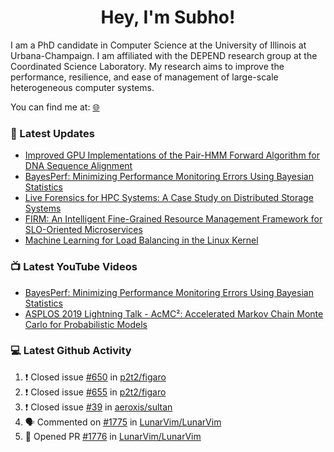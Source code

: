 <h1 align="center">Hey, I'm Subho!</h1>

I am a PhD candidate in Computer Science at the University of Illinois at Urbana-Champaign. I am affiliated with the
DEPEND research group at the Coordinated Science Laboratory. My research aims to improve the performance, resilience,
and ease of management of large-scale heterogeneous computer systems.

You can find me at: [🌐]

### 📕 Latest Updates
<!-- BLOG:START -->
- [Improved GPU Implementations of the Pair-HMM Forward Algorithm for DNA Sequence Alignment](https://ssbaner2.cs.illinois.edu/publications/iccd2021/)
- [BayesPerf: Minimizing Performance Monitoring Errors Using Bayesian Statistics](https://ssbaner2.cs.illinois.edu/publications/asplos2021/)
- [Live Forensics for HPC Systems: A Case Study on Distributed Storage Systems](https://ssbaner2.cs.illinois.edu/publications/sc2020/)
- [FIRM: An Intelligent Fine-Grained Resource Management Framework for SLO-Oriented Microservices](https://ssbaner2.cs.illinois.edu/publications/osdi2020/)
- [Machine Learning for Load Balancing in the Linux Kernel](https://ssbaner2.cs.illinois.edu/publications/apsys2020/)
<!-- BLOG:END -->

### 📺 Latest YouTube Videos
<!-- YOUTUBE:START -->
- [BayesPerf: Minimizing Performance Monitoring Errors Using Bayesian Statistics](https://www.youtube.com/watch?v=Y3d8Vu8g-Rw)
- [ASPLOS 2019 Lightning Talk - AcMC²: Accelerated Markov Chain Monte Carlo for Probabilistic Models](https://www.youtube.com/watch?v=3l_ZuBkZjJk)
<!-- YOUTUBE:END -->

### 💻 Latest Github Activity
<!--START_SECTION:activity-->
1. ❗️ Closed issue [#650](https://github.com/p2t2/figaro/issues/650) in [p2t2/figaro](https://github.com/p2t2/figaro)
2. ❗️ Closed issue [#655](https://github.com/p2t2/figaro/issues/655) in [p2t2/figaro](https://github.com/p2t2/figaro)
3. ❗️ Closed issue [#39](https://github.com/aeroxis/sultan/issues/39) in [aeroxis/sultan](https://github.com/aeroxis/sultan)
4. 🗣 Commented on [#1775](https://github.com/LunarVim/LunarVim/issues/1775) in [LunarVim/LunarVim](https://github.com/LunarVim/LunarVim)
5. 💪 Opened PR [#1776](https://github.com/LunarVim/LunarVim/pull/1776) in [LunarVim/LunarVim](https://github.com/LunarVim/LunarVim)
<!--END_SECTION:activity-->

[🌐]: https://ssbaner2.cs.illinois.edu/
